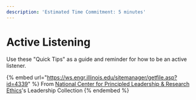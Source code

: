 ```yaml
---
description: 'Estimated Time Commitment: 5 minutes'
---
```


# Active Listening

Use these "Quick Tips" as a guide and reminder for how to be an active listener.

{% embed url="https://ws.engr.illinois.edu/sitemanager/getfile.asp?id=4339" %}
From [National Center for Principled Leadership & Research Ethics](https://ncpre.csl.illinois.edu/)'s Leadership Collection
{% endembed %}
